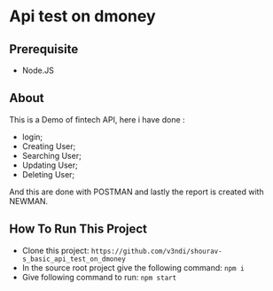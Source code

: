 # Api test on dmoney

## Prerequisite 
- Node.JS


## About 
This is a Demo of fintech API, here i have done :
- login;
- Creating User;
- Searching User;
- Updating User;
- Deleting User;


And this are done with POSTMAN and lastly the report is created with NEWMAN.


## How To Run This Project
- Clone this project:
  ```https://github.com/v3ndi/shourav-s_basic_api_test_on_dmoney```
- In the source root project give the following command:
  ```npm i```
- Give following command to run:
  ```npm start```

